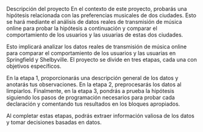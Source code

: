 
Descripción del proyecto
En el contexto de este proyecto, probarás una hipótesis relacionada con las preferencias musicales de dos ciudades. Esto se hará mediante el análisis de datos reales de transmisión de música online para probar la hipótesis a continuación y comparar el comportamiento de los usuarios y las usuarias de estas dos ciudades.

Esto implicará analizar los datos reales de transmisión de música online para comparar el comportamiento de los usuarios y las usuarias en Springfield y Shelbyville. El proyecto se divide en tres etapas, cada una con objetivos específicos.

En la etapa 1, proporcionarás una descripción general de los datos y anotarás tus observaciones. En la etapa 2, preprocesarás los datos al limpiarlos. Finalmente, en la etapa 3, pondrás a prueba la hipótesis siguiendo los pasos de programación necesarios para probar cada declaración y comentando tus resultados en los bloques apropiados.

Al completar estas etapas, podrás extraer información valiosa de los datos y tomar decisiones basadas en datos.
